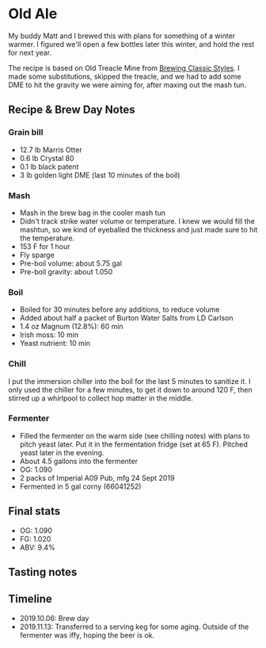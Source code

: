 # Old Ale
My buddy Matt and I brewed this with plans for something of a winter warmer. I figured we'll open a few bottles later this winter, and hold the rest for next year.

The recipe is based on Old Treacle Mine from [Brewing Classic Styles](http://www.amazon.com/Brewing-Classic-Styles-Winning-Recipes-ebook/dp/B002C1AJX8). I made some substitutions, skipped the treacle, and we had to add some DME to hit the gravity we were aiming for, after maxing out the mash tun.

## Recipe & Brew Day Notes
### Grain bill
- 12.7 lb Marris Otter
- 0.6 lb Crystal 80
- 0.1 lb black patent
- 3 lb golden light DME (last 10 minutes of the boil)

### Mash
- Mash in the brew bag in the cooler mash tun
- Didn't track strike water volume or temperature. I knew we would fill the mashtun, so we kind of eyeballed the thickness and just made sure to hit the temperature.
- 153 F for 1 hour
- Fly sparge
- Pre-boil volume: about 5.75 gal
- Pre-boil gravity: about 1.050

### Boil
- Boiled for 30 minutes before any additions, to reduce volume
- Added about half a packet of Burton Water Salts from LD Carlson
- 1.4 oz Magnum (12.8%): 60 min
- Irish moss: 10 min
- Yeast nutrient: 10 min

### Chill
I put the immersion chiller into the boil for the last 5 minutes to sanitize it. I only used the chiller for a few minutes, to get it down to around 120 F, then stirred up a whirlpool to collect hop matter in the middle.

### Fermenter
- Filled the fermenter on the warm side (see chilling notes) with plans to pitch yeast later. Put it in the fermentation fridge (set at 65 F). Pitched yeast later in the evening.
- About 4.5 gallons into the fermenter
- OG: 1.090
- 2 packs of Imperial A09 Pub, mfg 24 Sept 2019
- Fermented in 5 gal corny (66041252)

## Final stats
- OG: 1.090
- FG: 1.020
- ABV: 9.4%

## Tasting notes

## Timeline
- 2019.10.06: Brew day
- 2019.11.13: Transferred to a serving keg for some aging. Outside of the fermenter was iffy, hoping the beer is ok. 